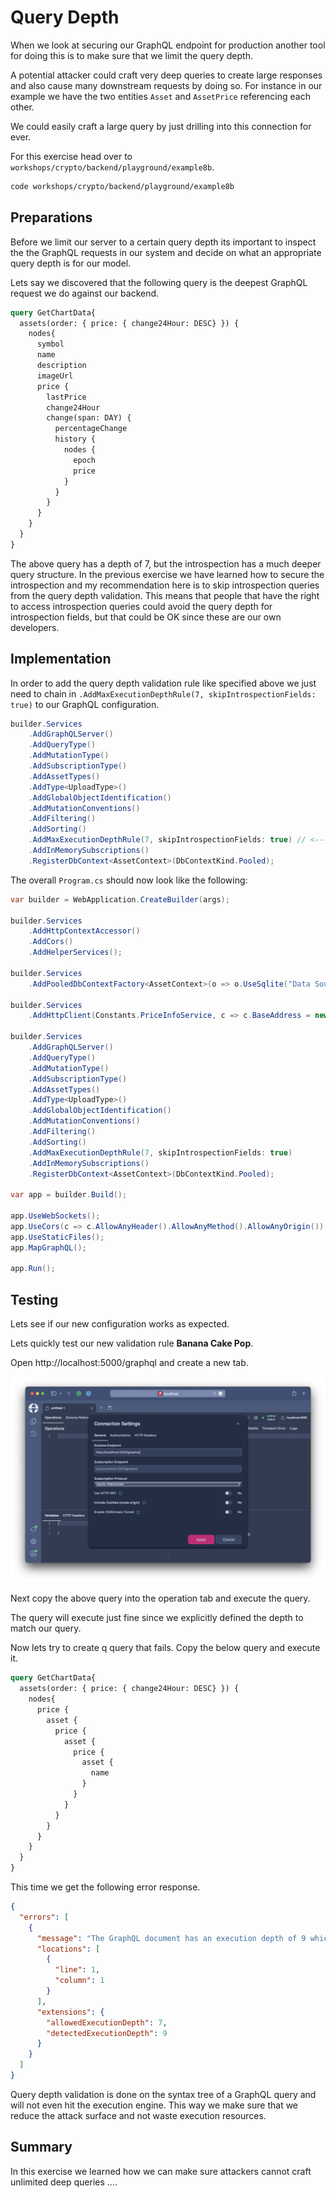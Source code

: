 # Query Depth

When we look at securing our GraphQL endpoint for production another tool for doing this is to make sure that we limit the query depth.

A potential attacker could craft very deep queries to create large responses and also cause many downstream requests by doing so. For instance in our example we have the two entities `Asset` and `AssetPrice` referencing each other.

We could easily craft a large query by just drilling into this connection for ever.

For this exercise head over to `workshops/crypto/backend/playground/example8b`.

```bash
code workshops/crypto/backend/playground/example8b
```

## Preparations

Before we limit our server to a certain query depth its important to inspect the the GraphQL requests in our system and decide on what an appropriate query depth is for our model.

Lets say we discovered that the following query is the deepest GraphQL request we do against our backend.

```graphql
query GetChartData{
  assets(order: { price: { change24Hour: DESC} }) {
    nodes{
      symbol
      name
      description
      imageUrl
      price {
        lastPrice
        change24Hour
        change(span: DAY) {
          percentageChange
          history {
            nodes {
              epoch
              price
            }
          }
        }
      }
    }
  }
}
```

The above query has a depth of 7, but the introspection has a much deeper query structure. In the previous exercise we have learned how to secure the introspection and my recommendation here is to skip introspection queries from the query depth validation. This means that people that have the right to access introspection queries could avoid the query depth for introspection fields, but that could be OK since these are our own developers.

## Implementation

In order to add the query depth validation rule like specified above we just need to chain in `.AddMaxExecutionDepthRule(7, skipIntrospectionFields: true)` to our GraphQL configuration.

```csharp
builder.Services
    .AddGraphQLServer()
    .AddQueryType()
    .AddMutationType()
    .AddSubscriptionType()
    .AddAssetTypes()
    .AddType<UploadType>()
    .AddGlobalObjectIdentification()
    .AddMutationConventions()
    .AddFiltering()
    .AddSorting()
    .AddMaxExecutionDepthRule(7, skipIntrospectionFields: true) // <----
    .AddInMemorySubscriptions()
    .RegisterDbContext<AssetContext>(DbContextKind.Pooled);
```

The overall `Program.cs` should now look like the following:

```csharp
var builder = WebApplication.CreateBuilder(args);

builder.Services
    .AddHttpContextAccessor()
    .AddCors()
    .AddHelperServices();

builder.Services
    .AddPooledDbContextFactory<AssetContext>(o => o.UseSqlite("Data Source=assets.db"));

builder.Services
    .AddHttpClient(Constants.PriceInfoService, c => c.BaseAddress = new("https://ccc-workshop-eu-functions.azurewebsites.net"));

builder.Services
    .AddGraphQLServer()
    .AddQueryType()
    .AddMutationType()
    .AddSubscriptionType()
    .AddAssetTypes()
    .AddType<UploadType>()
    .AddGlobalObjectIdentification()
    .AddMutationConventions()
    .AddFiltering()
    .AddSorting()
    .AddMaxExecutionDepthRule(7, skipIntrospectionFields: true)
    .AddInMemorySubscriptions()
    .RegisterDbContext<AssetContext>(DbContextKind.Pooled);

var app = builder.Build();

app.UseWebSockets();
app.UseCors(c => c.AllowAnyHeader().AllowAnyMethod().AllowAnyOrigin());
app.UseStaticFiles();
app.MapGraphQL();

app.Run();
```

## Testing

Lets see if our new configuration works as expected.

Lets quickly test our new validation rule **Banana Cake Pop**.

Open http://localhost:5000/graphql and create a new tab.

![Banana Cake Pop - New Tab](../images/example8a-bcp1.png)

Next copy the above query into the operation tab and execute the query.

The query will execute just fine since we explicitly defined the depth to match our query.

Now lets try to create q query that fails. Copy the below query and execute it.

```graphql
query GetChartData{
  assets(order: { price: { change24Hour: DESC} }) {
    nodes{
      price {
        asset {
          price {
            asset {
              price {
                asset {
                  name
                }
              }
            }
          }
        }
      }
    }
  }
}
```

This time we get the following error response.

```json
{
  "errors": [
    {
      "message": "The GraphQL document has an execution depth of 9 which exceeds the max allowed execution depth of 7.",
      "locations": [
        {
          "line": 1,
          "column": 1
        }
      ],
      "extensions": {
        "allowedExecutionDepth": 7,
        "detectedExecutionDepth": 9
      }
    }
  ]
}
```

Query depth validation is done on the syntax tree of a GraphQL query and will not even hit the execution engine. This way we make sure that we reduce the attack surface and not waste execution resources.

## Summary

In this exercise we learned how we can make sure attackers cannot craft unlimited deep queries ....